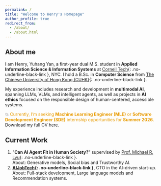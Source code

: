 ```yaml
---
permalink: /
title: "Welcome to Henry's Homepage"
author_profile: true
redirect_from: 
  - /about/
  - /about.html
---
```


## About me

I am Henry, Yuhang Yan, a first-year dual M.S. student in **Applied Information Science & Information Systems** at [Cornell Tech](https://tech.cornell.edu){: .no-underline-black-link }, NYC. I hold a B.Sc. in **Computer Science** from [The Chinese University of Hong Kong (CUHK)](https://www.cuhk.edu.hk/english/index.html){: .no-underline-black-link }. 

My experience includes research and development in **multimodal AI**, spanning LLMs, VLMs, and intelligent agents, as well as projects in **AI ethics** focused on the responsible design of human-centered, accessible systems.

💥 <span style="color:#e89b00">Currently, I’m seeking **Machine Learning Engineer (MLE)** or **Software Development Engineer (SDE)** internship opportunities for **Summer 2026**.</span> Download my full CV [here](https://yany-henry.me/files/CV_YanYuhangHenry_EN.pdf).

<!--
Download my full resume here 👉 ( [English](https://yany-henry.me/files/CV_YanYuhangHenry_EN.pdf) / [中文](https://yany-henry.me/files/CV_YanYuhangHenry_ZH.pdf) ).
-->

## Current Work

1. "**Can AI Agent Fit in Human Society?**" supervised by [Prof. Michael R. Lyu](https://www.cse.cuhk.edu.hk/people/faculty/michael-rung-tsong-lyu/){: .no-underline-black-link }.  
   About: Generative models, Social bias and Trustworthy AI.
1. **[AIJobTech](https://aijobtech.co/){: .no-underline-black-link }**, CTO in the AI-driven start-up.  
   About: Full-stack development, Large language models and Recommendation systems.


